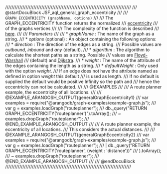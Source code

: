 ////////////////////////////////////////////////////////////////////////////////
/// @startDocuBlock JSF_aql_general_graph_eccentricity
///
/// `GRAPH_ECCENTRICITY (graphName, options)`
///
/// The GRAPH\_ECCENTRICITY function returns the normalized
/// [eccentricity](http://en.wikipedia.org/wiki/Distance_%28graph_theory%29)
/// of the graphs vertices
///
/// The complexity of the function is described
/// [here](#the-complexity-of-the-shortest-path-algorithms).
///
/// *Parameters*
///
/// * *graphName*          : The name of the graph as a string.
/// * *options* (optional) : An object containing the following options:
///   * *direction*       : The direction of the edges as a string.
/// Possible values are *outbound*, *inbound* and *any* (default).
///   * *algorithm*       : The algorithm to calculate the shortest paths as a string. Possible
/// values are [Floyd-Warshall](http://en.wikipedia.org/wiki/Floyd%E2%80%93Warshall_algorithm)
///  (default) and [Dijkstra](http://en.wikipedia.org/wiki/Dijkstra's_algorithm).
///   * *weight*         : The name of the attribute of the edges containing the length as a string.
///   * *defaultWeight*   : Only used with the option *weight*.
/// If an edge does not have the attribute named as defined in option *weight* this default
/// is used as length.
/// If no default is supplied the default would be positive Infinity so the path and
/// hence the eccentricity can not be calculated.
///
/// @EXAMPLES
///
/// A route planner example, the eccentricity of all locations.
///
/// @EXAMPLE_ARANGOSH_OUTPUT{generalGraphEccentricity1}
///   var examples = require("@arangodb/graph-examples/example-graph.js");
///   var g = examples.loadGraph("routeplanner");
///   db._query("RETURN GRAPH_ECCENTRICITY('routeplanner')").toArray();
/// ~ examples.dropGraph("routeplanner");
/// @END_EXAMPLE_ARANGOSH_OUTPUT
///
/// A route planner example, the eccentricity of all locations.
/// This considers the actual distances.
///
/// @EXAMPLE_ARANGOSH_OUTPUT{generalGraphEccentricity2}
///   var examples = require("@arangodb/graph-examples/example-graph.js");
///   var g = examples.loadGraph("routeplanner");
/// | db._query("RETURN GRAPH_ECCENTRICITY('routeplanner', {weight : 'distance'})"
///   ).toArray();
/// ~ examples.dropGraph("routeplanner");
/// @END_EXAMPLE_ARANGOSH_OUTPUT
///
/// @endDocuBlock
////////////////////////////////////////////////////////////////////////////////